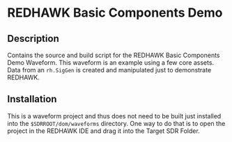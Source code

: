 # REDHAWK Basic Components Demo
 
## Description

Contains the source and build script for the REDHAWK Basic Components Demo
Waveform. This waveform is an example using a few core assets. Data from an
`rh.SigGen` is created and manipulated just to demonstrate REDHAWK.

## Installation

This is a waveform project and thus does not need to be built just installed into
the `$SDRROOT/dom/waveforms` directory. One way to do that is to open the project
in the REDHAWK IDE and drag it into the Target SDR Folder.
